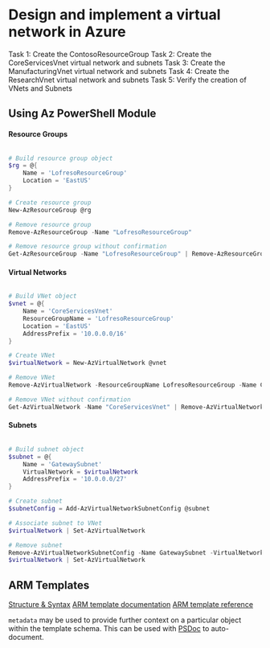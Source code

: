 # Design and implement a virtual network in Azure

Task 1: Create the ContosoResourceGroup
Task 2: Create the CoreServicesVnet virtual network and subnets
Task 3: Create the ManufacturingVnet virtual network and subnets
Task 4: Create the ResearchVnet virtual network and subnets
Task 5: Verify the creation of VNets and Subnets

## Using Az PowerShell Module
#### Resource Groups
```powershell

# Build resource group object
$rg = @{
    Name = 'LofresoResourceGroup'
    Location = 'EastUS'
}

# Create resource group
New-AzResourceGroup @rg

# Remove resource group
Remove-AzResourceGroup -Name "LofresoResourceGroup"

# Remove resource group without confirmation
Get-AzResourceGroup -Name "LofresoResourceGroup" | Remove-AzResourceGroup -Force
```

#### Virtual Networks
```powershell

# Build VNet object
$vnet = @{
    Name = 'CoreServicesVnet'
    ResourceGroupName = 'LofresoResourceGroup'
    Location = 'EastUS'
    AddressPrefix = '10.0.0.0/16'
}

# Create VNet
$virtualNetwork = New-AzVirtualNetwork @vnet

# Remove VNet
Remove-AzVirtualNetwork -ResourceGroupName LofresoResourceGroup -Name CoreServicesVnet

# Remove VNet without confirmation
Get-AzVirtualNetwork -Name "CoreServicesVnet" | Remove-AzVirtualNetwork -Force
```

#### Subnets
```powershell

# Build subnet object
$subnet = @{
    Name = 'GatewaySubnet'
    VirtualNetwork = $virtualNetwork
    AddressPrefix = '10.0.0.0/27'
}

# Create subnet
$subnetConfig = Add-AzVirtualNetworkSubnetConfig @subnet

# Associate subnet to VNet
$virtualNetwork | Set-AzVirtualNetwork

# Remove subnet
Remove-AzVirtualNetworkSubnetConfig -Name GatewaySubnet -VirtualNetwork $virtualNetwork
$virtualNetwork | Set-AzVirtualNetwork
```

## ARM Templates

[Structure & Syntax](https://learn.microsoft.com/en-us/azure/azure-resource-manager/templates/syntax)
[ARM template documentation](https://learn.microsoft.com/en-us/azure/azure-resource-manager/templates/)
[ARM template reference](https://learn.microsoft.com/en-us/azure/templates/)

`metadata` may be used to provide further context on a particular object within the template schema. This can be used with [PSDoc](https://azure.github.io/PSDocs.Azure/using-metadata/) to auto-document.